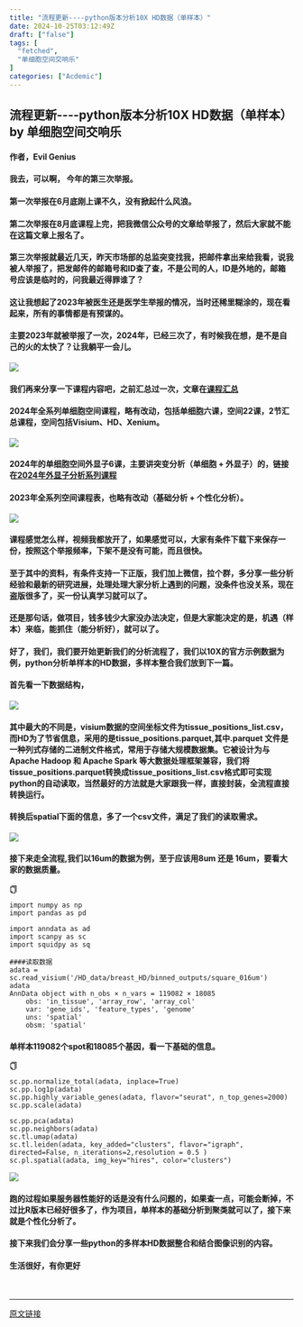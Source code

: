 ```yaml
---
title: "流程更新----python版本分析10X HD数据（单样本）"
date: 2024-10-25T03:12:49Z
draft: ["false"]
tags: [
  "fetched",
  "单细胞空间交响乐"
]
categories: ["Acdemic"]
---
```

流程更新----python版本分析10X HD数据（单样本） by 单细胞空间交响乐
------
<div><h4>作者，Evil Genius</h4><h4>我去，可以啊， 今年的第三次举报。</h4><h4>第一次举报在6月底刚上课不久，没有掀起什么风浪。</h4><h4>第二次举报在8月底课程上完，把我微信公众号的文章给举报了，然后大家就不能在这篇文章上报名了。</h4><h4>第三次举报就最近几天，昨天市场部的总监突变找我，把邮件拿出来给我看，说我被人举报了，把发邮件的邮箱号和ID查了查，不是公司的人，ID是外地的，邮箱号应该是临时的，问我最近得罪谁了？</h4><h4>这让我想起了2023年被医生还是医学生举报的情况，当时还稀里糊涂的，现在看起来，<strong><span>所有的事情都是有预谋的</span></strong>。</h4><h4>主要2023年就被举报了一次，2024年，已经三次了，有时候我在想，是不是自己的火的太快了？<span>让我躺平一会儿</span>。</h4><p><img data-imgfileid="100009696" data-ratio="1.7898148148148147" data-src="https://mmbiz.qpic.cn/mmbiz_jpg/srXAibe95MmmpPIfHDV5YSZA5AvuvicibZ8o6ZIRZY7voBMJodiavicjAe23Wibxa7lEg1zVfGKFJATesTkEUspREuEg/640?wx_fmt=other&amp;from=appmsg" data-type="other" data-w="1080" src="https://mmbiz.qpic.cn/mmbiz_jpg/srXAibe95MmmpPIfHDV5YSZA5AvuvicibZ8o6ZIRZY7voBMJodiavicjAe23Wibxa7lEg1zVfGKFJATesTkEUspREuEg/640?wx_fmt=other&amp;from=appmsg"></p><h4>我们再来分享一下课程内容吧，之前汇总过一次，文章在<a target="_blank" href="http://mp.weixin.qq.com/s?__biz=Mzg2MDY1NTYyOQ==&amp;mid=2247492666&amp;idx=1&amp;sn=d4d65130f71766e1cb79f18ec0ae59a1&amp;chksm=ce21bd58f956344e215d608d259d0efa9b46c11e8aa868cae9dcd8babeaadbf5ab9e314908ef&amp;scene=21#wechat_redirect" textvalue="课程汇总" linktype="text" imgurl="" imgdata="null" data-itemshowtype="0" tab="innerlink" data-linktype="2"><span>课程汇总</span></a></h4><h4>2024年全系列单细胞空间课程，略有改动，包括单细胞六课，空间22课，2节汇总课程，空间包括Visium、HD、Xenium。</h4><p><img data-imgfileid="100009693" data-ratio="1.1677600749765698" data-src="https://mmbiz.qpic.cn/mmbiz_jpg/srXAibe95MmmpPIfHDV5YSZA5AvuvicibZ8ibktZxLzPpOFnOljSMENPQfVhN6jg0YFjoPib5AoicN804FjukN1tcECQ/640?wx_fmt=other&amp;from=appmsg" data-type="other" data-w="1067" src="https://mmbiz.qpic.cn/mmbiz_jpg/srXAibe95MmmpPIfHDV5YSZA5AvuvicibZ8ibktZxLzPpOFnOljSMENPQfVhN6jg0YFjoPib5AoicN804FjukN1tcECQ/640?wx_fmt=other&amp;from=appmsg"></p><h4>2024年的单细胞空间外显子6课，主要讲突变分析（单细胞 + 外显子）的，链接在<a target="_blank" href="http://mp.weixin.qq.com/s?__biz=Mzg2MDY1NTYyOQ==&amp;mid=2247492778&amp;idx=1&amp;sn=8d634d8c8df1e22e7a64c709d6c156a8&amp;chksm=ce21bdc8f95634de8d2e032fa1981de4d6073b63589181f1427c8b4b1ff33f0b4cfef776d827&amp;scene=21#wechat_redirect" textvalue="2024年外显子分析系列课程" linktype="text" imgurl="" imgdata="null" data-itemshowtype="0" tab="innerlink" data-linktype="2"><span>2024年外显子分析系列课程</span></a></h4><h4>2023年全系列空间课程表，也略有改动（基础分析 + 个性化分析）。</h4><p><img data-imgfileid="100009695" data-ratio="0.9322671683913453" data-src="https://mmbiz.qpic.cn/mmbiz_jpg/srXAibe95MmmpPIfHDV5YSZA5AvuvicibZ8tf0ia0niaMlgTyHoUkVILBGCnLVHp8hBrLyMmnxnwc7ibz179icOM28vZA/640?wx_fmt=other&amp;from=appmsg" data-type="other" data-w="1063" src="https://mmbiz.qpic.cn/mmbiz_jpg/srXAibe95MmmpPIfHDV5YSZA5AvuvicibZ8tf0ia0niaMlgTyHoUkVILBGCnLVHp8hBrLyMmnxnwc7ibz179icOM28vZA/640?wx_fmt=other&amp;from=appmsg"></p><h4><span>课程感觉怎么样，视频我都放开了，如果感觉可以，大家有条件下载下来保存一份，按照这个举报频率，下架不是没有可能，而且很快。</span></h4><h4>至于其中的资料，<span>有条件支持一下正版，我们加上微信，拉个群，多分享一些分析经验和最新的研究进展，处理处理大家分析上遇到的问题，没条件也没关系，现在盗版很多了，买一份认真学习就可以了。</span></h4><h4>还是那句话，做项目，钱多钱少大家没办法决定，但是大家能决定的是，机遇（样本）来临，能抓住（能分析好），就可以了。</h4><h4>好了，我们，我们要开始更新我们的分析流程了，我们以10X的官方示例数据为例，python分析单样本的HD数据，多样本整合我们放到下一篇。</h4><h4>首先看一下数据结构，</h4><p><img data-imgfileid="100009694" data-ratio="0.5090725806451613" data-src="https://mmbiz.qpic.cn/mmbiz_jpg/srXAibe95MmmpPIfHDV5YSZA5AvuvicibZ8U3EykKvn7mP3CuC3kumYPRBVjb7Hae6AHwYgJwnF5iaicXX0xg5v5tMA/640?wx_fmt=other&amp;from=appmsg" data-type="other" data-w="992" src="https://mmbiz.qpic.cn/mmbiz_jpg/srXAibe95MmmpPIfHDV5YSZA5AvuvicibZ8U3EykKvn7mP3CuC3kumYPRBVjb7Hae6AHwYgJwnF5iaicXX0xg5v5tMA/640?wx_fmt=other&amp;from=appmsg"></p><h4>其中最大的不同是，visium数据的空间坐标文件为tissue_positions_list.csv，而HD为了节省信息，采用的是tissue_positions.parquet,其中.parquet 文件是一种列式存储的二进制文件格式，常用于存储大规模数据集。它被设计为与 Apache Hadoop 和 Apache Spark 等大数据处理框架兼容，<span>我们将tissue_positions.parquet转换成tissue_positions_list.csv格式即可实现python的自动读取</span>，当然最好的方法就是大家跟我一样，直接封装，全流程直接转换运行。</h4><h4>转换后spatial下面的信息，多了一个csv文件，满足了我们的读取需求。</h4><p><img data-imgfileid="100009692" data-ratio="0.273989898989899" data-src="https://mmbiz.qpic.cn/mmbiz_jpg/srXAibe95MmmpPIfHDV5YSZA5AvuvicibZ8meklZibrTrQA3BTK9eib46Y6MKVLcK1tcS0diaza616FckzeicOP8374ww/640?wx_fmt=other&amp;from=appmsg" data-type="other" data-w="792" src="https://mmbiz.qpic.cn/mmbiz_jpg/srXAibe95MmmpPIfHDV5YSZA5AvuvicibZ8meklZibrTrQA3BTK9eib46Y6MKVLcK1tcS0diaza616FckzeicOP8374ww/640?wx_fmt=other&amp;from=appmsg"></p><h4>接下来走全流程,我们以16um的数据为例，至于应该用8um 还是 16um，<span>要看大家的数据质量</span>。</h4><p><span aria-label="icon: copy"><svg viewbox="64 64 896 896" focusable="false" data-icon="copy" width="1em" height="1em" fill="currentColor" aria-hidden="true"><path d="M832 64H296c-4.4 0-8 3.6-8 8v56c0 4.4 3.6 8 8 8h496v688c0 4.4 3.6 8 8 8h56c4.4 0 8-3.6 8-8V96c0-17.7-14.3-32-32-32zM704 192H192c-17.7 0-32 14.3-32 32v530.7c0 8.5 3.4 16.6 9.4 22.6l173.3 173.3c2.2 2.2 4.7 4 7.4 5.5v1.9h4.2c3.5 1.3 7.2 2 11 2H704c17.7 0 32-14.3 32-32V224c0-17.7-14.3-32-32-32zM350 856.2L263.9 770H350v86.2zM664 888H414V746c0-22.1-17.9-40-40-40H232V264h432v624z"></path></svg></span></p><pre><code><span>import</span> numpy <span>as</span> np<br><span>import</span> pandas <span>as</span> pd<br><br><span>import</span> anndata <span>as</span> ad<br><span>import</span> scanpy <span>as</span> sc<br><span>import</span> squidpy <span>as</span> sq<br><br>####读取数据<br>adata <span>=</span> sc<span>.</span><span>read_visium</span><span>(</span><span>'/HD_data/breast_HD/binned_outputs/square_016um'</span><span>)</span><br>adata<br>AnnData object <span>with</span> n_obs × n_vars <span>=</span> <span>119082</span> × <span>18085</span><br>    obs<span>:</span> <span>'in_tissue'</span><span>,</span> <span>'array_row'</span><span>,</span> <span>'array_col'</span><br>    <span>var</span><span>:</span> <span>'gene_ids'</span><span>,</span> <span>'feature_types'</span><span>,</span> <span>'genome'</span><br>    uns<span>:</span> <span>'spatial'</span><br>    obsm<span>:</span> <span>'spatial'</span><br><span aria-hidden="true"><span></span><span></span><span></span><span></span><span></span><span></span><span></span><span></span><span></span><span></span><span></span><span></span><span></span><span></span><span></span></span></code></pre><h4>单样本119082个spot和18085个基因，看一下基础的信息。</h4><p><span aria-label="icon: copy"><svg viewbox="64 64 896 896" focusable="false" data-icon="copy" width="1em" height="1em" fill="currentColor" aria-hidden="true"><path d="M832 64H296c-4.4 0-8 3.6-8 8v56c0 4.4 3.6 8 8 8h496v688c0 4.4 3.6 8 8 8h56c4.4 0 8-3.6 8-8V96c0-17.7-14.3-32-32-32zM704 192H192c-17.7 0-32 14.3-32 32v530.7c0 8.5 3.4 16.6 9.4 22.6l173.3 173.3c2.2 2.2 4.7 4 7.4 5.5v1.9h4.2c3.5 1.3 7.2 2 11 2H704c17.7 0 32-14.3 32-32V224c0-17.7-14.3-32-32-32zM350 856.2L263.9 770H350v86.2zM664 888H414V746c0-22.1-17.9-40-40-40H232V264h432v624z"></path></svg></span></p><pre><code>sc<span>.</span>pp<span>.</span><span>normalize_total</span><span>(</span>adata<span>,</span> inplace<span>=</span><span>True</span><span>)</span><br>sc<span>.</span>pp<span>.</span><span>log1p</span><span>(</span>adata<span>)</span><br>sc<span>.</span>pp<span>.</span><span>highly_variable_genes</span><span>(</span>adata<span>,</span> flavor<span>=</span><span>"seurat"</span><span>,</span> n_top_genes<span>=</span><span>2000</span><span>)</span><br>sc<span>.</span>pp<span>.</span><span>scale</span><span>(</span>adata<span>)</span><br><br>sc<span>.</span>pp<span>.</span><span>pca</span><span>(</span>adata<span>)</span><br>sc<span>.</span>pp<span>.</span><span>neighbors</span><span>(</span>adata<span>)</span><br>sc<span>.</span>tl<span>.</span><span>umap</span><span>(</span>adata<span>)</span><br>sc<span>.</span>tl<span>.</span><span>leiden</span><span>(</span>adata<span>,</span> key_added<span>=</span><span>"clusters"</span><span>,</span> flavor<span>=</span><span>"igraph"</span><span>,</span> directed<span>=</span><span>False</span><span>,</span> n_iterations<span>=</span><span>2</span><span>,</span>resolution <span>=</span> <span>0.5</span> <span>)</span><br>sc<span>.</span>pl<span>.</span><span>spatial</span><span>(</span>adata<span>,</span> img_key<span>=</span><span>"hires"</span><span>,</span> color<span>=</span><span>"clusters"</span><span>)</span><br><span aria-hidden="true"><span></span><span></span><span></span><span></span><span></span><span></span><span></span><span></span><span></span><span></span></span></code></pre><p><img data-imgfileid="100009697" data-ratio="0.7392857142857143" data-src="https://mmbiz.qpic.cn/mmbiz_jpg/srXAibe95MmmpPIfHDV5YSZA5AvuvicibZ86g6zWSGzlxmwuq8M6ibH4zNEYjW9qUwu60hElQaGpXgian2h5nDYSg6w/640?wx_fmt=other&amp;from=appmsg" data-type="other" data-w="840" src="https://mmbiz.qpic.cn/mmbiz_jpg/srXAibe95MmmpPIfHDV5YSZA5AvuvicibZ86g6zWSGzlxmwuq8M6ibH4zNEYjW9qUwu60hElQaGpXgian2h5nDYSg6w/640?wx_fmt=other&amp;from=appmsg"></p><h4>跑的过程如果服务器性能好的话是没有什么问题的，如果查一点，可能会断掉，不过比R版本已经好很多了，作为项目，单样本的基础分析到聚类就可以了，接下来就是个性化分析了。</h4><h4>接下来我们会分享一些python的多样本HD数据整合和结合图像识别的内容。</h4><h4>生活很好，有你更好</h4><section><mp-common-cpsad data-pluginname="mpcps" data-templateid="list" data-traceid="e39a87f3-855b-4ba6-93ff-93de2ac4dcb7" data-goodssouce="1" data-pid="104_2024733417" data-appuin="3860655629" data-cpsversion="v112"></mp-common-cpsad></section><p><br></p><p><mp-style-type data-value="3"></mp-style-type></p></div>  
<hr>
<a href="https://mp.weixin.qq.com/s/lwyt_MiqQGrLNslQm8y9hA",target="_blank" rel="noopener noreferrer">原文链接</a>
